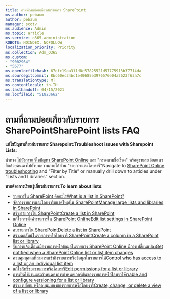 ```yaml
---
title: ถามที่ถามบ่อยเกี่ยวกับรายการ SharePoint
ms.author: pebaum
author: pebaum
manager: scotv
ms.audience: Admin
ms.topic: article
ms.service: o365-administration
ROBOTS: NOINDEX, NOFOLLOW
localization_priority: Priority
ms.collection: Adm_O365
ms.custom:
- "9002964"
- "5677"
ms.openlocfilehash: 67efc19aa311d8c57825521d57775913b37714da
ms.sourcegitcommit: 8bc60ec34bc1e40685e3976576e04a2623f63a7c
ms.translationtype: MT
ms.contentlocale: th-TH
ms.lasthandoff: 04/15/2021
ms.locfileid: "51823662"
---
```

# <a name="sharepoint-lists-faq"></a><span data-ttu-id="c2f1f-102">ถามที่ถามบ่อยเกี่ยวกับรายการ SharePoint</span><span class="sxs-lookup"><span data-stu-id="c2f1f-102">SharePoint lists FAQ</span></span>

<span data-ttu-id="c2f1f-103">**แก้ไขปัญหาเกี่ยวกับรายการ Sharepoint:**</span><span class="sxs-lookup"><span data-stu-id="c2f1f-103">**Troubleshoot issues with Sharepoint Lists**:</span></span>

<span data-ttu-id="c2f1f-104">นําทาง [ไปยังการแก้ไขปัญหา SharePoint Online](https://docs.microsoft.com/sharepoint/troubleshoot/online) และ "กรองตามชื่อเรื่อง" หรือดูรายละเอียดแนวลึกด้วยตนเองไปยังบทความภายใต้ส่วน "รายการและไลบรารี"</span><span class="sxs-lookup"><span data-stu-id="c2f1f-104">Navigate to [SharePoint Online troubleshooting](https://docs.microsoft.com/sharepoint/troubleshoot/online) and “Filter by Title” or manually drill down to articles under “Lists and Libraries” section.</span></span>

<span data-ttu-id="c2f1f-105">**หากต้องการเรียนรู้เกี่ยวกับรายการ**:</span><span class="sxs-lookup"><span data-stu-id="c2f1f-105">**To learn about lists**:</span></span>

- [<span data-ttu-id="c2f1f-106">รายการใน SharePoint คืออะไร</span><span class="sxs-lookup"><span data-stu-id="c2f1f-106">What is a list in SharePoint?</span></span>](https://support.office.com/article/what-is-a-list-in-sharepoint-93262a88-20ad-4edc-8410-b6909b2f59a5)
- [<span data-ttu-id="c2f1f-107">จัดการรายการและไลบรารีขนาดใหญ่ใน SharePoint</span><span class="sxs-lookup"><span data-stu-id="c2f1f-107">Manage large lists and libraries in SharePoint</span></span>](https://support.office.com/article/manage-large-lists-and-libraries-in-sharepoint-b8588dae-9387-48c2-9248-c24122f07c59)
- [<span data-ttu-id="c2f1f-108">สร้างรายการใน SharePoint</span><span class="sxs-lookup"><span data-stu-id="c2f1f-108">Create a list in SharePoint</span></span>](https://support.office.com/article/create-a-list-in-sharepoint-0d397414-d95f-41eb-addd-5e6eff41b083)
- [<span data-ttu-id="c2f1f-109">แก้ไขการตั้งค่ารายการใน SharePoint Online</span><span class="sxs-lookup"><span data-stu-id="c2f1f-109">Edit list settings in SharePoint Online</span></span>](https://support.microsoft.com/en-us/office/edit-list-settings-in-sharepoint-online-4d35793b-246e-42a3-990c-563a83795b7f)
- [<span data-ttu-id="c2f1f-110">ลบรายการใน SharePoint</span><span class="sxs-lookup"><span data-stu-id="c2f1f-110">Delete a list in SharePoint</span></span>](https://support.microsoft.com/en-us/office/delete-a-list-in-sharepoint-2a7bca5b-b8fd-4e5b-8f4b-2ac034f3070d)
- [<span data-ttu-id="c2f1f-111">สร้างคอลัมน์ในรายการหรือไลบรารี SharePoint</span><span class="sxs-lookup"><span data-stu-id="c2f1f-111">Create a column in a SharePoint list or library</span></span>](https://support.microsoft.com/en-us/office/create-a-column-in-a-sharepoint-list-or-library-2b0361ae-1bd3-41a3-8329-269e5f81cfa2)
- [<span data-ttu-id="c2f1f-112">รับการแจ้งเตือนเมื่อรายการหรือข้อมูลในรายการ SharePoint Online มีการเปลี่ยนแปลง</span><span class="sxs-lookup"><span data-stu-id="c2f1f-112">Get notified when a SharePoint Online list or list item changes</span></span>](https://support.office.com/article/get-notified-of-list-changes-in-sharepoint-85ca9280-f4b1-485a-a49e-a593ffa62e39)
- [<span data-ttu-id="c2f1f-113">ควบคุมบุคคลที่สามารถเข้าถึงรายการหรือข้อมูลในรายการได้</span><span class="sxs-lookup"><span data-stu-id="c2f1f-113">Control who has access to a list or an individual list item</span></span>](https://support.office.com/article/customize-permissions-for-a-sharepoint-list-or-library-02d770f3-59eb-4910-a608-5f84cc297782)
- [<span data-ttu-id="c2f1f-114">แก้ไขสิทธิ์ของรายการหรือไลบรารี</span><span class="sxs-lookup"><span data-stu-id="c2f1f-114">Edit permissions for a list or library</span></span>](https://support.office.com/article/customize-permissions-for-a-sharepoint-list-or-library-02d770f3-59eb-4910-a608-5f84cc297782)
- [<span data-ttu-id="c2f1f-115">การเปิดใช้งานและกําหนดค่าการกําหนดเวอร์ชันของรายการหรือไลบรารี</span><span class="sxs-lookup"><span data-stu-id="c2f1f-115">Enable and configure versioning for a list or library</span></span>](https://support.office.com/article/enable-and-configure-versioning-for-a-list-or-library-1555d642-23ee-446a-990a-bcab618c7a37)
- [<span data-ttu-id="c2f1f-116">สร้าง เปลี่ยน หรือลบมุมมองของรายการหรือไลบรารี</span><span class="sxs-lookup"><span data-stu-id="c2f1f-116">Create, change, or delete a view of a list or library</span></span>](https://support.office.com/article/create-change-or-delete-a-view-of-a-list-or-library-27ae65b8-bc5b-4949-b29b-4ee87144a9c9)
